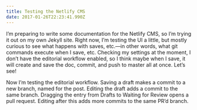 ```yaml
---
title: Testing the Netlify CMS
date: 2017-01-26T22:23:41.990Z
---
```


I’m preparing to write some documentation for the Netlify CMS, so I’m trying it out on my own Jekyll site. Right now, I’m testing the UI a little, but mostly curious to see what happens with saves, etc.—in other words, what git commands execute when I save, etc. Checking my settings at the moment, I don’t have the editorial workflow enabled, so I think maybe when I save, it will create and save the doc, commit, and push to master all at once. Let’s see!

Now I’m testing the editorial workflow. Saving a draft makes a commit to a new branch, named for the post. Editing the draft adds a commit to the same branch. Dragging the entry from Drafts to Waiting for Review opens a pull request. Editing after this adds more commits to the same PR’d branch.